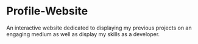 # Profile-Website
An interactive website dedicated to displaying my previous projects on an engaging medium as well as display my skills as a developer.
